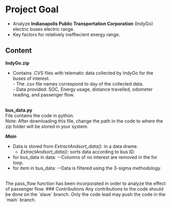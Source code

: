 # Project Goal  
- Analyze **Indianapolis Public Transportation Corporation** (IndyGo) electric buses electric range.
- Key factors for relatively ineffiecient energy range.  
## Content
**IndyGo.zip**<br/>
- Contains .CVS files with telematic data collected by IndyGo for the buses of interest. <br/> - The .csv file names correspond to day of the collected data.<br/>    - Data provided: SOC, Energy usage, distance travelled, odometer reading, and passenger flow.<br/><br/>

**bus_data.py**<br/>
File contains the code in python.<br/> 
Note: After downloading this file, change the path in the code to where the zip folder will be stored in your system.<br/>

***Main***
- Data is stored from *ExtractAndsort_data()*. in a data drame.
  - *ExtractAndsort_data()*: sorts data according to bus ID.
- for bus_data in data:
  --Columns of no interest are removed in the for loop. 
- for item in bus_data:
  --Data is filtered using the 3-sigma methodology.<br/> 
<br/> 
The pass_flow function has been incorporated in order to analyze the effect of passenger flow.
### Contributions
Any contributions to the code should be done on the `slave` branch. Only the code lead may push the code in the `main` branch.
